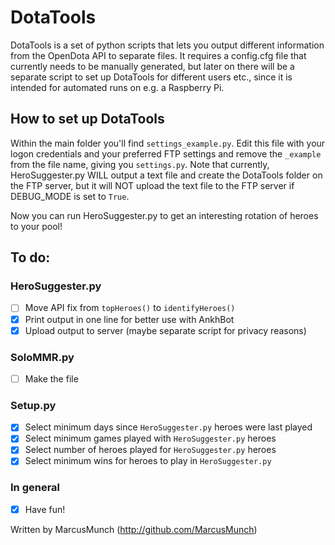 # DotaTools
DotaTools is a set of python scripts that lets you output different information from the OpenDota API to separate files. It requires a config.cfg file that currently needs to be manually generated, but later on there will be a separate script to set up DotaTools for different users etc., since it is intended for automated runs on e.g. a Raspberry Pi.

## How to set up DotaTools
Within the main folder you'll find `settings_example.py`. Edit this file with your logon credentials and your preferred FTP settings and remove the `_example` from the file name, giving you `settings.py`. Note that currently, HeroSuggester.py WILL output a text file and create the DotaTools folder on the FTP server, but it will NOT upload the text file to the FTP server if DEBUG_MODE is set to `True`.

Now you can run HeroSuggester.py to get an interesting rotation of heroes to your pool!

## To do:

### HeroSuggester.py
- [ ] Move API fix from `topHeroes()` to `identifyHeroes()`
- [x] Print output in one line for better use with AnkhBot
- [x] Upload output to server (maybe separate script for privacy reasons)

### SoloMMR.py
- [ ] Make the file

### Setup.py
- [x] Select minimum days since `HeroSuggester.py` heroes were last played
- [x] Select minimum games played with `HeroSuggester.py` heroes
- [x] Select number of heroes played for `HeroSuggester.py` heroes
- [x] Select minimum wins for heroes to play in `HeroSuggester.py`

### In general
- [x] Have fun!

Written by MarcusMunch (http://github.com/MarcusMunch)
